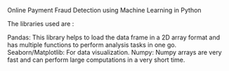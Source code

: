 Online Payment Fraud Detection using Machine Learning in Python

The libraries used are : 

Pandas:  This library helps to load the data frame in a 2D array format and has multiple functions to perform analysis tasks in one go.
Seaborn/Matplotlib: For data visualization.
Numpy: Numpy arrays are very fast and can perform large computations in a very short time.

